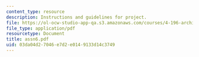 ```yaml
---
content_type: resource
description: Instructions and guidelines for project.
file: https://ol-ocw-studio-app-qa.s3.amazonaws.com/courses/4-196-architecture-design-level-ii-cuba-studio-spring-2004/03da04d27046e7d2e0149133d14c3749_assn6.pdf
file_type: application/pdf
resourcetype: Document
title: assn6.pdf
uid: 03da04d2-7046-e7d2-e014-9133d14c3749
---
```

